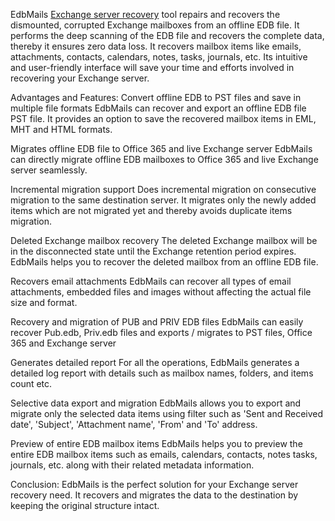EdbMails [Exchange server recovery](https://www.edbmails.com/pages/exchange-server-recovery.html) tool repairs and recovers the dismounted, corrupted Exchange mailboxes from an offline EDB file. It performs the deep scanning of the EDB file and recovers the complete data, thereby it ensures zero data loss. It recovers mailbox items like emails, attachments, contacts, calendars, notes, tasks, journals, etc. Its intuitive and user-friendly interface will save your time and efforts involved in recovering your Exchange server. 
 
 Advantages and Features:
Convert offline EDB  to PST files and save in multiple file formats
EdbMails can recover and export an offline EDB file PST file. It provides an option to save the recovered mailbox items in EML, MHT and HTML formats.
 
Migrates offline EDB file to Office 365 and live Exchange server
EdbMails can directly migrate offline EDB mailboxes to Office 365 and live Exchange server seamlessly.
 
Incremental migration support
Does incremental migration on consecutive migration to the same destination server. It migrates only the newly added items which are not migrated yet and thereby avoids duplicate items migration.
 
Deleted Exchange mailbox recovery
The deleted Exchange mailbox will be in the disconnected state until the Exchange retention period expires. EdbMails helps you to recover the deleted mailbox from an offline EDB file.
 
Recovers email attachments
EdbMails can recover all types of email attachments, embedded files and images without affecting the actual file size and format.
 
Recovery and migration of  PUB and PRIV EDB files
EdbMails can easily recover Pub.edb, Priv.edb files and exports / migrates to PST files, Office 365 and Exchange server
 
Generates detailed report
For all the operations, EdbMails generates a detailed log report with details such as mailbox names, folders, and items count etc.
 
Selective data export and migration
EdbMails allows you to export and migrate only the selected data items using filter such as 'Sent and Received date', 'Subject', 'Attachment name', 'From' and 'To' address.

Preview of entire EDB mailbox items
EdbMails helps you to preview the entire EDB mailbox items such as emails, calendars, contacts, notes tasks, journals, etc. along with their related metadata information.
 
Conclusion:
EdbMails is the perfect solution for your Exchange server recovery need. It recovers and migrates the data to the destination by keeping the original structure intact.